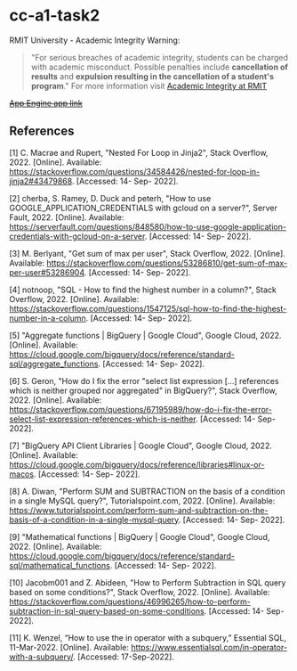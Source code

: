 # cc-a1-task2

RMIT University - Academic Integrity Warning:
> "For serious breaches of academic integrity, students can be charged with academic misconduct. Possible penalties include **cancellation of results** and **expulsion resulting in the cancellation of a student's program**."
For more information visit [Academic Integrity at RMIT](https://www.rmit.edu.au/students/my-course/assessment-results/academic-integrity)

~~[App Engine app link](https://cc-a1-task2-362308.ts.r.appspot.com)~~

## References

[1] C. Macrae and Rupert, "Nested For Loop in Jinja2", Stack Overflow, 2022. [Online]. Available: https://stackoverflow.com/questions/34584426/nested-for-loop-in-jinja2#43479868. [Accessed: 14- Sep- 2022].

[2] cherba, S. Ramey, D. Duck and peterh, "How to use GOOGLE_APPLICATION_CREDENTIALS with gcloud on a server?", Server Fault, 2022. [Online]. Available: https://serverfault.com/questions/848580/how-to-use-google-application-credentials-with-gcloud-on-a-server. [Accessed: 14- Sep- 2022].

[3] M. Berlyant, "Get sum of max per user", Stack Overflow, 2022. [Online]. Available: https://stackoverflow.com/questions/53286810/get-sum-of-max-per-user#53286904. [Accessed: 14- Sep- 2022].

[4] notnoop, "SQL - How to find the highest number in a column?", Stack Overflow, 2022. [Online]. Available: https://stackoverflow.com/questions/1547125/sql-how-to-find-the-highest-number-in-a-column. [Accessed: 14- Sep- 2022].

[5] "Aggregate functions  |  BigQuery  |  Google Cloud", Google Cloud, 2022. [Online]. Available: https://cloud.google.com/bigquery/docs/reference/standard-sql/aggregate_functions. [Accessed: 14- Sep- 2022].

[6] S. Geron, "How do I fix the error "select list expression [...] references which is neither grouped nor aggregated" in BigQuery?", Stack Overflow, 2022. [Online]. Available: https://stackoverflow.com/questions/67195989/how-do-i-fix-the-error-select-list-expression-references-which-is-neither. [Accessed: 14- Sep- 2022].

[7] "BigQuery API Client Libraries  |  Google Cloud", Google Cloud, 2022. [Online]. Available: https://cloud.google.com/bigquery/docs/reference/libraries#linux-or-macos. [Accessed: 14- Sep- 2022].

[8] A. Diwan, "Perform SUM and SUBTRACTION on the basis of a condition in a single MySQL query?", Tutorialspoint.com, 2022. [Online]. Available: https://www.tutorialspoint.com/perform-sum-and-subtraction-on-the-basis-of-a-condition-in-a-single-mysql-query. [Accessed: 14- Sep- 2022].

[9] "Mathematical functions  |  BigQuery  |  Google Cloud", Google Cloud, 2022. [Online]. Available: https://cloud.google.com/bigquery/docs/reference/standard-sql/mathematical_functions. [Accessed: 14- Sep- 2022].

[10] Jacobm001 and Z. Abideen, "How to Perform Subtraction in SQL query based on some conditions?", Stack Overflow, 2022. [Online]. Available: https://stackoverflow.com/questions/46996265/how-to-perform-subtraction-in-sql-query-based-on-some-conditions. [Accessed: 14- Sep- 2022].

[11] K. Wenzel, “How to use the in operator with a subquery,” Essential SQL, 11-Mar-2022. [Online]. Available: https://www.essentialsql.com/in-operator-with-a-subquery/. [Accessed: 17-Sep-2022]. 
